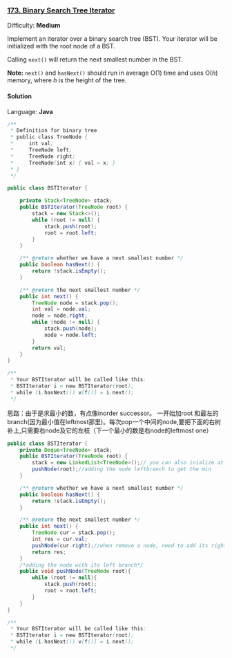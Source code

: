### [173\. Binary Search Tree Iterator](https://leetcode.com/problems/binary-search-tree-iterator/description/)

Difficulty: **Medium**



Implement an iterator over a binary search tree (BST). Your iterator will be initialized with the root node of a BST.

Calling `next()` will return the next smallest number in the BST.

**Note:** `next()` and `hasNext()` should run in average O(1) time and uses O(_h_) memory, where _h_ is the height of the tree.



#### Solution

Language: **Java**

```java
/**
 * Definition for binary tree
 * public class TreeNode {
 *     int val;
 *     TreeNode left;
 *     TreeNode right;
 *     TreeNode(int x) { val = x; }
 * }
 */

public class BSTIterator {

    private Stack<TreeNode> stack;
    public BSTIterator(TreeNode root) {
        stack = new Stack<>();
        while (root != null) {
            stack.push(root);
            root = root.left;
        }
    }

    /** @return whether we have a next smallest number */
    public boolean hasNext() {
        return !stack.isEmpty();
    }

    /** @return the next smallest number */
    public int next() {
        TreeNode node = stack.pop();
        int val = node.val;
        node = node.right;
        while (node != null) {
            stack.push(node);
            node = node.left;
        }
        return val;
    }
}

/**
 * Your BSTIterator will be called like this:
 * BSTIterator i = new BSTIterator(root);
 * while (i.hasNext()) v[f()] = i.next();
 */
```


思路：由于是求最小的数，有点像inorder successor。 一开始加root 和最左的branch(因为最小值在leftmost那里)。每次pop一个中间的node,要把下面的右树补上,只需要右node及它的左枝（下一个最小的数是右node的leftmost one）

```java
public class BSTIterator {
    private Deque<TreeNode> stack;
    public BSTIterator(TreeNode root) {
        stack = new LinkedList<TreeNode>();// you can also inialize at var declaration
        pushNode(root);//adding the node leftbranch to get the min
    }

    /** @return whether we have a next smallest number */
    public boolean hasNext() {
        return !stack.isEmpty();
    }

    /** @return the next smallest number */
    public int next() {
        TreeNode cur = stack.pop();
        int res = cur.val;
        pushNode(cur.right);//when remove a node, need to add its right node's left branch
        return res;
    }
    /*adding the node with its left branch*/
    public void pushNode(TreeNode root){
        while (root != null){
            stack.push(root);
            root = root.left;
        }
    }
}

/**
 * Your BSTIterator will be called like this:
 * BSTIterator i = new BSTIterator(root);
 * while (i.hasNext()) v[f()] = i.next();
 */
 ```